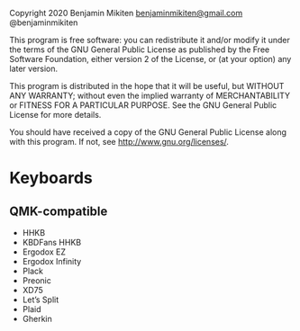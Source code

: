 Copyright 2020 Benjamin Mikiten benjaminmikiten@gmail.com @benjaminmikiten

This program is free software: you can redistribute it and/or modify
it under the terms of the GNU General Public License as published by
the Free Software Foundation, either version 2 of the License, or
(at your option) any later version.

This program is distributed in the hope that it will be useful,
but WITHOUT ANY WARRANTY; without even the implied warranty of
MERCHANTABILITY or FITNESS FOR A PARTICULAR PURPOSE. See the
GNU General Public License for more details.

You should have received a copy of the GNU General Public License
along with this program. If not, see <http://www.gnu.org/licenses/>.

# Keyboards

## QMK-compatible

-   HHKB
-   KBDFans HHKB
-   Ergodox EZ
-   Ergodox Infinity
-   Plack
-   Preonic
-   XD75
-   Let’s Split
-   Plaid
-   Gherkin
